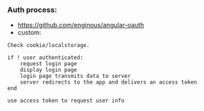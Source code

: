 ### Auth process:

* https://github.com/enginous/angular-oauth
* custom:

```
Check cookie/localstorage.

if ! user authenticated:
    request login page
    display login page
    login page transmits data to server
    server redirects to the app and delivers an access token
end

use access token to request user info
```
